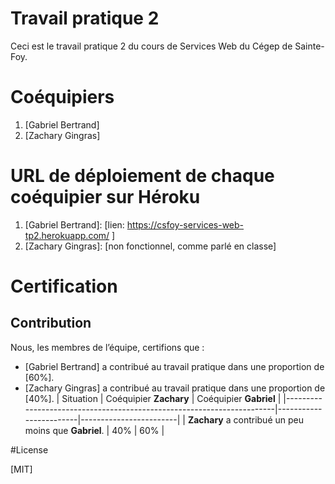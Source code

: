# Travail pratique 2

Ceci est le travail pratique 2 du cours de Services Web du Cégep de Sainte-Foy.

# Coéquipiers

1. [Gabriel Bertrand]
2. [Zachary Gingras]

# URL de déploiement de chaque coéquipier sur Héroku

1. [Gabriel Bertrand]: [lien: https://csfoy-services-web-tp2.herokuapp.com/ ]
2. [Zachary Gingras]: [non fonctionnel, comme parlé en classe]

# Certification
## Contribution
Nous, les membres de l’équipe, certifions que :
- [Gabriel Bertrand] a contribué au travail pratique dans une proportion de [60%].
- [Zachary Gingras] a contribué au travail pratique dans une proportion de [40%].
| Situation                                                             | Coéquipier **Zachary** | Coéquipier **Gabriel** |
|-----------------------------------------------------------------------|------------------------|------------------------|
| **Zachary** a contribué un peu moins que **Gabriel**.                 | 40%                    | 60%                    |

#License

[MIT]
